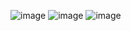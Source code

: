 ![image](https://user-images.githubusercontent.com/100063114/158328132-a675f1af-ac25-4b82-949d-b20502fe6ab8.png)
![image](https://user-images.githubusercontent.com/100063114/158328227-43cc00b2-1be7-48fd-8ba3-b262501a482a.png)
![image](https://user-images.githubusercontent.com/100063114/158328276-d06f00f8-bc64-48c0-aed3-bec96c62d88a.png)
